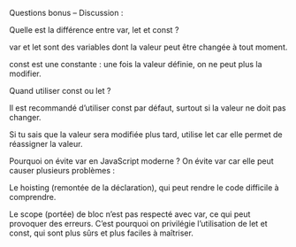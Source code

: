 Questions bonus – Discussion :

Quelle est la différence entre var, let et const ?

var et let sont des variables dont la valeur peut être changée à tout moment.

const est une constante : une fois la valeur définie, on ne peut plus la modifier.

Quand utiliser const ou let ?

Il est recommandé d’utiliser const par défaut, surtout si la valeur ne doit pas changer.

Si tu sais que la valeur sera modifiée plus tard, utilise let car elle permet de réassigner la valeur.

Pourquoi on évite var en JavaScript moderne ?
On évite var car elle peut causer plusieurs problèmes :

Le hoisting (remontée de la déclaration), qui peut rendre le code difficile à comprendre.

Le scope (portée) de bloc n’est pas respecté avec var, ce qui peut provoquer des erreurs.
C’est pourquoi on privilégie l’utilisation de let et const, qui sont plus sûrs et plus faciles à maîtriser.

